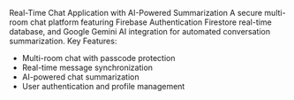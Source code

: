 Real-Time Chat Application with AI-Powered Summarization
A secure multi-room chat platform featuring Firebase Authentication
Firestore real-time database, and Google Gemini AI integration for 
automated conversation summarization.
Key Features:
- Multi-room chat with passcode protection
- Real-time message synchronization
- AI-powered chat summarization
- User authentication and profile management
